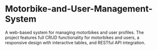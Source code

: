 # Motorbike-and-User-Management-System
A web-based system for managing motorbikes and user profiles. The project features full CRUD functionality for motorbikes and users, a responsive design with interactive tables, and RESTful API integration.
